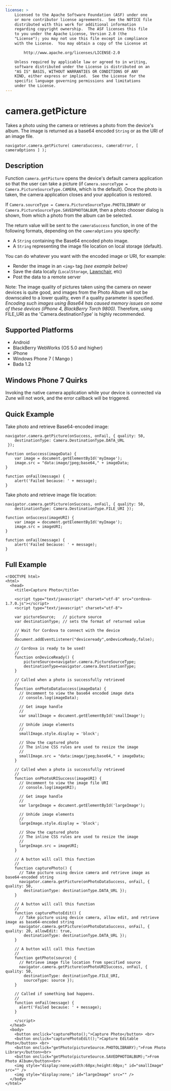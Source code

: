 ```yaml
---
license: >
    Licensed to the Apache Software Foundation (ASF) under one
    or more contributor license agreements.  See the NOTICE file
    distributed with this work for additional information
    regarding copyright ownership.  The ASF licenses this file
    to you under the Apache License, Version 2.0 (the
    "License"); you may not use this file except in compliance
    with the License.  You may obtain a copy of the License at

        http://www.apache.org/licenses/LICENSE-2.0

    Unless required by applicable law or agreed to in writing,
    software distributed under the License is distributed on an
    "AS IS" BASIS, WITHOUT WARRANTIES OR CONDITIONS OF ANY
    KIND, either express or implied.  See the License for the
    specific language governing permissions and limitations
    under the License.
---
```


camera.getPicture
=================

Takes a photo using the camera or retrieves a photo from the device's album.  The image is returned as a base64 encoded `String` or as the URI of an image file.

    navigator.camera.getPicture( cameraSuccess, cameraError, [ cameraOptions ] );

Description
-----------

Function `camera.getPicture` opens the device's default camera application so that the user can take a picture (if `Camera.sourceType = Camera.PictureSourceType.CAMERA`, which is the default). Once the photo is taken, the camera application closes and your application is restored.

If `Camera.sourceType = Camera.PictureSourceType.PHOTOLIBRARY` or `Camera.PictureSourceType.SAVEDPHOTOALBUM`, then a photo chooser dialog is shown, from which a photo from the album can be selected.

The return value will be sent to the `cameraSuccess` function, in one of the following formats, depending on the `cameraOptions` you specify:

- A `String` containing the Base64 encoded photo image.
- A `String` representing the image file location on local storage (default).

You can do whatever you want with the encoded image or URI, for example:

- Render the image in an `<img>` tag _(see example below)_
- Save the data locally (`LocalStorage`, [Lawnchair](http://brianleroux.github.com/lawnchair/), etc)
- Post the data to a remote server

Note: The image quality of pictures taken using the camera on newer devices is quite good, and images from the Photo Album will not be downscaled to a lower quality, even if a quality parameter is specified.  _Encoding such images using Base64 has caused memory issues on some of these devices (iPhone 4, BlackBerry Torch 9800)._  Therefore, using FILE_URI as the 'Camera.destinationType' is highly recommended.

Supported Platforms
-------------------

- Android
- BlackBerry WebWorks (OS 5.0 and higher)
- iPhone
- Windows Phone 7 ( Mango )
- Bada 1.2


Windows Phone 7 Quirks
----------------------

Invoking the native camera application while your device is connected
via Zune will not work, and the error callback will be triggered.


Quick Example
-------------

Take photo and retrieve Base64-encoded image:

    navigator.camera.getPicture(onSuccess, onFail, { quality: 50,
        destinationType: Camera.DestinationType.DATA_URL
     }); 

    function onSuccess(imageData) {
        var image = document.getElementById('myImage');
        image.src = "data:image/jpeg;base64," + imageData;
    }

    function onFail(message) {
        alert('Failed because: ' + message);
    }

Take photo and retrieve image file location: 

    navigator.camera.getPicture(onSuccess, onFail, { quality: 50, 
        destinationType: Camera.DestinationType.FILE_URI }); 

    function onSuccess(imageURI) {
        var image = document.getElementById('myImage');
        image.src = imageURI;
    }

    function onFail(message) {
        alert('Failed because: ' + message);
    }


Full Example
------------

    <!DOCTYPE html>
    <html>
      <head>
        <title>Capture Photo</title>

        <script type="text/javascript" charset="utf-8" src="cordova-1.7.0.js"></script>
        <script type="text/javascript" charset="utf-8">

        var pictureSource;   // picture source
        var destinationType; // sets the format of returned value 
        
        // Wait for Cordova to connect with the device
        //
        document.addEventListener("deviceready",onDeviceReady,false);
    
        // Cordova is ready to be used!
        //
        function onDeviceReady() {
            pictureSource=navigator.camera.PictureSourceType;
            destinationType=navigator.camera.DestinationType;
        }

        // Called when a photo is successfully retrieved
        //
        function onPhotoDataSuccess(imageData) {
          // Uncomment to view the base64 encoded image data
          // console.log(imageData);
      
          // Get image handle
          //
          var smallImage = document.getElementById('smallImage');
      
          // Unhide image elements
          //
          smallImage.style.display = 'block';
      
          // Show the captured photo
          // The inline CSS rules are used to resize the image
          //
          smallImage.src = "data:image/jpeg;base64," + imageData;
        }

        // Called when a photo is successfully retrieved
        //
        function onPhotoURISuccess(imageURI) {
          // Uncomment to view the image file URI 
          // console.log(imageURI);
      
          // Get image handle
          //
          var largeImage = document.getElementById('largeImage');
      
          // Unhide image elements
          //
          largeImage.style.display = 'block';
      
          // Show the captured photo
          // The inline CSS rules are used to resize the image
          //
          largeImage.src = imageURI;
        }

        // A button will call this function
        //
        function capturePhoto() {
          // Take picture using device camera and retrieve image as base64-encoded string
          navigator.camera.getPicture(onPhotoDataSuccess, onFail, { quality: 50,
            destinationType: destinationType.DATA_URL });
        }

        // A button will call this function
        //
        function capturePhotoEdit() {
          // Take picture using device camera, allow edit, and retrieve image as base64-encoded string  
          navigator.camera.getPicture(onPhotoDataSuccess, onFail, { quality: 20, allowEdit: true,
            destinationType: destinationType.DATA_URL });
        }
    
        // A button will call this function
        //
        function getPhoto(source) {
          // Retrieve image file location from specified source
          navigator.camera.getPicture(onPhotoURISuccess, onFail, { quality: 50, 
            destinationType: destinationType.FILE_URI,
            sourceType: source });
        }

        // Called if something bad happens.
        // 
        function onFail(message) {
          alert('Failed because: ' + message);
        }

        </script>
      </head>
      <body>
        <button onclick="capturePhoto();">Capture Photo</button> <br>
        <button onclick="capturePhotoEdit();">Capture Editable Photo</button> <br>
        <button onclick="getPhoto(pictureSource.PHOTOLIBRARY);">From Photo Library</button><br>
        <button onclick="getPhoto(pictureSource.SAVEDPHOTOALBUM);">From Photo Album</button><br>
        <img style="display:none;width:60px;height:60px;" id="smallImage" src="" />
        <img style="display:none;" id="largeImage" src="" />
      </body>
    </html>
